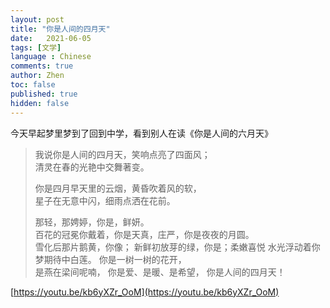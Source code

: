 ```yaml
---
layout: post
title: "你是人间的四月天"
date:   2021-06-05
tags: [文学]
language : Chinese
comments: true
author: Zhen
toc: false
published: true
hidden: false
---
```

今天早起梦里梦到了回到中学，看到别人在读《你是人间的六月天》

> 我说你是人间的四月天，笑响点亮了四面风；   
> 清灵在春的光艳中交舞著变。      
> 
> 你是四月早天里的云烟，黄昏吹着风的软，  
> 星子在无意中闪，细雨点洒在花前。      
> 
> 那轻，那娉婷，你是，鲜妍。   
> 百花的冠冕你戴着，你是天真，庄严，你是夜夜的月圆。    
> 雪化后那片鹅黄，你像；   新鲜初放芽的绿，你是；柔嫩喜悦   水光浮动着你梦期待中白莲。      你是一树一树的花开，  
> 是燕在梁间呢喃，   你是爱、是暖、是希望，   你是人间的四月天！

[https://youtu.be/kb6yXZr_OoM](https://youtu.be/kb6yXZr_OoM)
<!--stackedit_data:
eyJoaXN0b3J5IjpbLTYxNTQzNzUyOCwtMTgxMzE1NDc0LDE4Nz
I4ODE3NTMsMzU2MzIxNTEzXX0=
-->